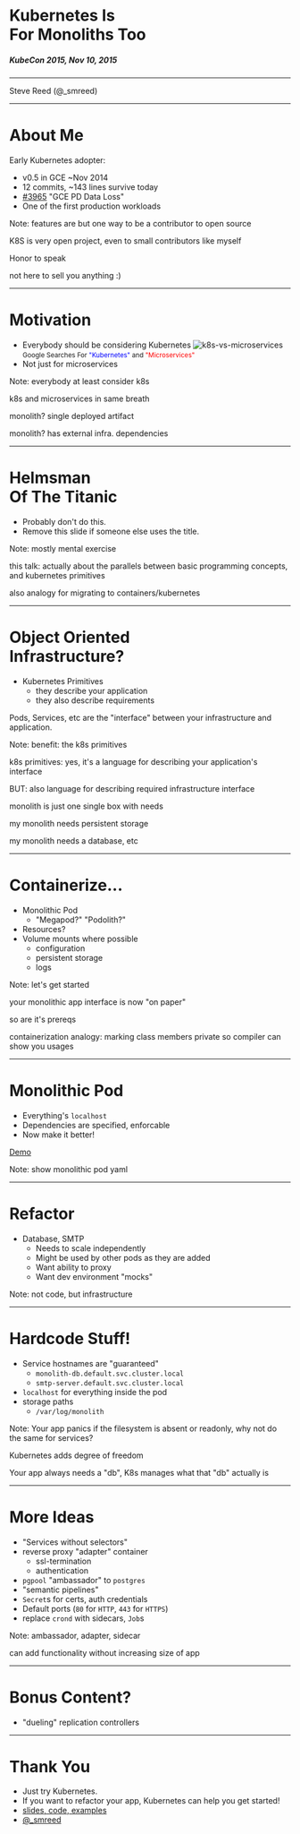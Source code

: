 # Kubernetes Is <br>For Monoliths Too
##### KubeCon 2015, Nov 10, 2015

***

Steve Reed (@_smreed)

---

# About Me

Early Kubernetes adopter:

* v0.5 in GCE ~Nov 2014
* 12 commits, ~143 lines survive today
* [#3965](https://github.com/kubernetes/kubernetes/issues/3965) "GCE PD Data Loss"
* One of the first production workloads

Note:
features are but one way to be a contributor to open source

K8S is very open project, even to small contributors
like myself

Honor to speak

not here to sell you anything :)

---

# Motivation

* Everybody should be considering Kubernetes
![k8s-vs-microservices](./assets/k8s-vs-microservices.png)
<small>Google Searches For <font color=blue>"Kubernetes"</font> and <font color=red>"Microservices"</font></small>
* Not just for microservices

Note:
everybody at least consider k8s

k8s and microservices in same breath

monolith? single deployed artifact

monolith? has external infra. dependencies

---

# Helmsman <br>Of The Titanic

* Probably don't do this.
* Remove this slide if someone else uses the title.

Note:
mostly mental exercise

this talk: actually about the parallels
between basic programming concepts, and kubernetes primitives

also analogy for migrating to containers/kubernetes

---

# Object Oriented <br>Infrastructure?

* Kubernetes Primitives
  * they describe your application
  * they also describe requirements

Pods, Services, etc are the "interface" between your infrastructure and application.

Note:
benefit: the k8s primitives

k8s primitives: yes, it's a language for describing your application's interface

BUT: also language for describing required infrastructure interface

monolith is just one single box with needs

my monolith needs persistent storage

my monolith needs a database, etc

---

# Containerize...

* Monolithic Pod
  * "Megapod?" "Podolith?"
* Resources?
* Volume mounts where possible
  * configuration
  * persistent storage
  * logs

Note:
let's get started

your monolithic app interface is now "on paper"

so are it's prereqs

containerization analogy: marking class members private so compiler can show you usages

---

# Monolithic Pod

* Everything's `localhost`
* Dependencies are specified, enforcable
* Now make it better!

[Demo](http://monolith/kubecon-2015)

Note:
show monolithic pod yaml

---

# Refactor

* Database, SMTP
  * Needs to scale independently
  * Might be used by other pods as they are added
  * Want ability to proxy
  * Want dev environment "mocks"

Note:
not code, but infrastructure

---

# Hardcode Stuff!

* Service hostnames are "guaranteed"
  * `monolith-db.default.svc.cluster.local`
  * `smtp-server.default.svc.cluster.local`
* `localhost` for everything inside the pod
* storage paths
  * `/var/log/monolith`

Note:
Your app panics if the filesystem is absent or readonly, why
not do the same for services?

Kubernetes adds degree of freedom

Your app always needs a "db", K8s manages what that "db" actually is

---

# More Ideas 

* "Services without selectors"
* reverse proxy "adapter" container
  * ssl-termination
  * authentication
* `pgpool` "ambassador" to `postgres`
* "semantic pipelines"
* `Secret`s for certs, auth credentials
* Default ports (`80` for `HTTP`, `443` for `HTTPS`)
* replace `crond` with sidecars, `Job`s

Note:
ambassador, adapter, sidecar

can add functionality without increasing size of app

---

# Bonus Content?

* "dueling" replication controllers

---

# Thank You

* Just try Kubernetes.
* If you want to refactor your app, Kubernetes can help you get started!
* [slides, code, examples](https://github.com/smreed/kubecon-2015)
* [@_smreed](https://twitter.com/_smreed)

